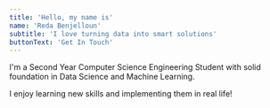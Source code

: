 ```yaml
---
title: 'Hello, my name is'
name: 'Reda Benjelloun'
subtitle: 'I love turning data into smart solutions'
buttonText: 'Get In Touch'
---
```


I'm a Second Year Computer Science Engineering Student with solid foundation in Data Science and Machine Learning.

I enjoy learning new skills and implementing them in real life!
